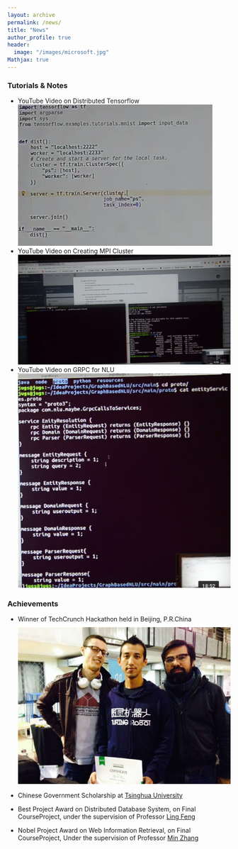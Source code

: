 ```yaml
---
layout: archive
permalink: /news/
title: "News"
author_profile: true
header:
  image: "/images/microsoft.jpg"
Mathjax: true
---
```


### Tutorials & Notes

* YouTube Video on Distributed Tensorflow [![Distributed Tensorflow](/images/TFDist.png)](https://youtu.be/lA3GZMuJhhA)
* YouTube Video on Creating MPI Cluster [![Creating MPI Cluster](/images/MPI.png)](https://youtu.be/p_zrgZnE4Qg)
* YouTube Video on GRPC for NLU [![GRPC for NLP task](/images/GRPC.png)](https://youtu.be/WNkfyTXWGoU) 

### Achievements

+ Winner of TechCrunch Hackathon held in Beijing, P.R.China
  [![TechCrunch](/images/Techcrunch.png)](https://cn.technode.com/post/2016-11-06/techcrunch-bj-2016-hackathon-champion/)
  
+ Chinese Government Scholarship at [Tsinghua University](http://ac.cs.tsinghua.edu.cn/)

+ Best Project Award on Distributed Database System, on Final CourseProject, under the supervision 
  of Professor [Ling Feng](https://www.tsinghua.edu.cn/publish/csen/4623/2010/20101224173832153159683/20101224173832153159683_.html)
  
+ Nobel Project Award on Web Information Retrieval, on Final CourseProject, Under the supervision 
  of Professor [Min Zhang](https://www.tsinghua.edu.cn/publish/csen/4623/2010/20101225000513474413381/20101225000513474413381_.html)
  